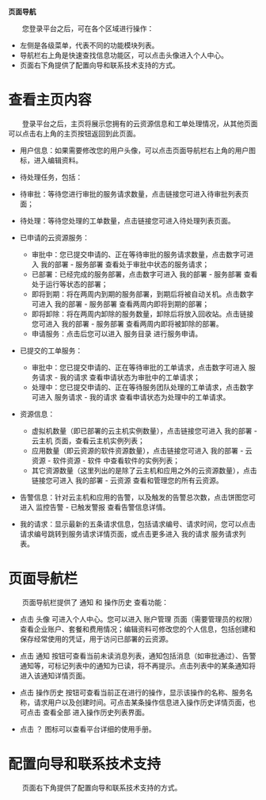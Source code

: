 


**页面导航**


　　您登录平台之后，可在各个区域进行操作：
* 左侧是各级菜单，代表不同的功能模块列表。
* 导航栏右上角是快速查找信息功能区，可以点击头像进入个人中心。
* 页面右下角提供了配置向导和联系技术支持的方式。

# 查看主页内容

　　登录平台之后，主页将展示您拥有的云资源信息和工单处理情况，从其他页面可以点击右上角的主页按钮返回到此页面。

* 用户信息：如果需要修改您的用户头像，可以点击页面导航栏右上角的用户图标，进入编辑资料。

* 待处理任务，包括：

 * 待审批：等待您进行审批的服务请求数量，点击链接您可进入待审批列表页面；
 * 待处理：等待您处理的工单数量，点击链接您可进入待处理列表页面。

* 已申请的云资源服务：

    * 审批中：您已提交申请的、正在等待审批的服务请求数量，点击数字可进入 我的部署 - 服务部署 查看处于审批中状态的服务请求；
    * 已部署：已经完成的服务部署，点击数字可进入 我的部署 - 服务部署 查看处于运行等状态的部署；
    * 即将到期：将在两周内到期的服务部署，到期后将被自动关机。点击数字可进入 我的部署 - 服务部署 查看两周内即将到期的部署；
    * 即将卸除：将在两周内卸除的服务数量，卸除后将放入回收站。点击链接您可进入 我的部署 - 服务部署 查看两周内即将被卸除的部署。
    * 申请服务：点击后您可以进入 服务目录 进行服务申请。

* 已提交的工单服务：

  * 审批中：您已提交申请的、正在等待审批的工单请求，点击数字可进入 服务请求 - 我的请求 查看申请状态为审批中的工单请求；
  * 处理中：您已提交申请的、正在等待服务团队处理的工单请求，点击数字可进入 服务请求 - 我的请求 查看申请状态为处理中的工单请求。

* 资源信息：

  * 虚拟机数量（即已部署的云主机实例数量），点击链接您可进入 我的部署 - 云主机 页面，查看云主机实例列表；
  * 应用数量（即云资源的软件资源数量），点击链接您可进入 我的部署 - 云资源 - 软件资源 - 软件 中查看软件的实例列表；
  * 其它资源数量（这里列出的是除了云主机和应用之外的云资源数量），点击链接您可进入 我的部署 - 云资源 查看和管理您的所有云资源。

* 告警信息：针对云主机和应用的告警，以及触发的告警总次数，点击饼图您可进入 监控告警 - 已触发警报 查看告警信息详情。

* 我的请求：显示最新的五条请求信息，包括请求编号、请求时间，您可以点击请求编号跳转到服务请求详情页面，或点击更多进入 我的请求 服务请求列表。

# 页面导航栏

　　页面导航栏提供了 通知 和 操作历史 查看功能：

* 点击 头像 可进入个人中心。您可以进入 账户管理 页面（需要管理员的权限）查看企业账户、套餐和费用情况；编辑资料可修改您的个人信息，包括创建和保存经常使用的凭证，用于访问已部署的云资源。

* 点击 通知 按钮可查看当前未读消息列表，通知包括消息（如审批通过）、告警通知等，可标记列表中的通知为已读，将不再提示。点击列表中的某条通知将进入该通知详情页面。

* 点击 操作历史 按钮可查看当前正在进行的操作，显示该操作的名称、服务名称，请求用户以及创建时间。可点击某条操作信息进入操作历史详情页面，也可点击 查看全部 进入操作历史列表界面。

* 点击 ？ 图标可以查看平台详细的使用手册。

# 配置向导和联系技术支持

　　页面右下角提供了配置向导和联系技术支持的方式。
